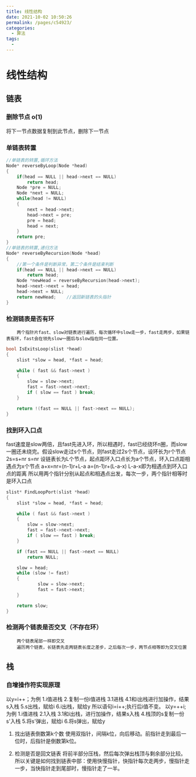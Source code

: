 ```yaml
---
title: 线性结构
date: 2021-10-02 10:50:26
permalink: /pages/c54923/
categories:
  - 算法
tags:
  - 
---
```

# 线性结构
## 链表
### 删除节点 o(1)
将下一节点数据复制到此节点，删除下一节点
### 单链表转置
```C
//单链表的转置,循环方法
Node* reverseByLoop(Node *head)
{
	if(head == NULL || head->next == NULL)
		return head;
	Node *pre = NULL;
	Node *next = NULL;
	while(head != NULL)
	{
		next = head->next;
		head->next = pre;
		pre = head;
		head = next;
	}
	return pre;
}
//单链表的转置,递归方法
Node* reverseByRecursion(Node *head)
{
	//第一个条件是判断异常，第二个条件是结束判断
	if(head == NULL || head->next == NULL) 
		return head;
	Node *newHead = reverseByRecursion(head->next);
	head->next->next = head;
	head->next = NULL;
	return newHead;    //返回新链表的头指针
}
```
### 检测链表是否有环
		两个指针片fast、slow对链表进行遍历，每次循环中slow走一步，fast走两步，如果链表有环，fast会在领先slow一圈后与slow指在同一位置。
```C
bool IsExitsLoop(slist *head)
{
	slist *slow = head, *fast = head;

	while ( fast && fast->next ) 
	{
		slow = slow->next;
		fast = fast->next->next;
		if ( slow == fast ) break;
	}

	return !(fast == NULL || fast->next == NULL);
}
```
### 找到环入口点
fast速度是slow两倍，且fast先进入环，所以相遇时，fast已经绕环n圈，而slow一圈还未绕完。假设slow走过s个节点，则fast走过2s个节点，设环长为r个节点
2s=s+nr
s=nr
设链表长为L个节点，起点距环入口点长为a个节点，环入口点距相遇点为x个节点
a+x=nr=(n-1)r+L-a
a=(n-1)r+(L-a-x)
L-a-x即为相遇点到环入口点的距离
所以用两个指针分别从起点和相遇点出发，每次一步，两个指针相等时是环入口点
```C
slist* FindLoopPort(slist *head)
{
	slist *slow = head, *fast = head;

	while ( fast && fast->next ) 
	{
		slow = slow->next;
		fast = fast->next->next;
		if ( slow == fast ) break;
	}

	if (fast == NULL || fast->next == NULL)
		return NULL;

	slow = head;
	while (slow != fast)
	{
			slow = slow->next;
			fast = fast->next;
	}

	return slow;
}
```
### 检测两个链表是否交叉（不存在环）
		两个链表尾部一样即交叉
		遍历两个链表，长链表先走两链表长度之差步，之后每次一步，两节点相等即为交叉位置


## 栈
### 自增操作符实现原理
以y=i++；为例
	1.i值进栈
	2.复制一份i值进栈
	3.1进栈
	4.1和i出栈进行加操作，结果s入栈
	5.s出栈，赋给i
	6.i出栈，赋给y
	所以语句i=i++;执行后i值不变。
以y=++i; 为例
	1.i值进栈
	2.1入栈
	3.1和i出栈，进行加操作，结果s入栈
	4.栈顶的s复制一份s'入栈
	5.将s'弹出，赋给i
	6.将s弹出，赋给y


1. 找出链表倒数第k个数
使用双指针，间隔k位，向后移动。前指针走到最后一位时，后指针是倒数第k位。


2. 检测是否是回文链表
将前半部分压栈，然后每次弹出栈顶与剩余部分比较。
所以关键是如何找到链表中部：使用快慢指针，快指针每次走两步，慢指针走一步，当快指针走到尾部时，慢指针走了一半。

